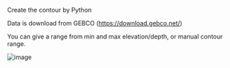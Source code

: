 Create the contour by Python


Data is download from GEBCO (https://download.gebco.net/)

You can give a range from min and max elevation/depth, or manual contour range.




![image](https://github.com/skyflying/GIS_development/blob/41dc1e3ea0a38a79bc9dd852b6d2b3da259fc34e/Contour/picture1.png)
